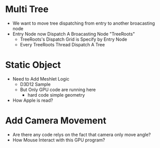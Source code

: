 # Multi Tree

- We want to move tree dispatching from entry to another broacasting node
- Entry Node now Dispatch A Broacasting Node "TreeRoots"
    - TreeRoots's Dispatch Grid is Specify by Entry Node
    - Every TreeRoots Thread Dispatch A Tree

# Static Object

- Need to Add Meshlet Logic
    - D3D12 Sample
    - But Only GPU code are running here
        - hard code simple geometry
- How Apple is read?

# Add Camera Movement

- Are there any code relys on the fact that camera only move angle?
- How Mouse Interact with this GPU program?